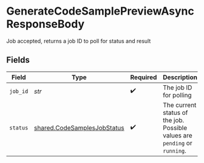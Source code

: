 # GenerateCodeSamplePreviewAsyncResponseBody

Job accepted, returns a job ID to poll for status and result


## Fields

| Field                                                                      | Type                                                                       | Required                                                                   | Description                                                                |
| -------------------------------------------------------------------------- | -------------------------------------------------------------------------- | -------------------------------------------------------------------------- | -------------------------------------------------------------------------- |
| `job_id`                                                                   | *str*                                                                      | :heavy_check_mark:                                                         | The job ID for polling                                                     |
| `status`                                                                   | [shared.CodeSamplesJobStatus](../../models/shared/codesamplesjobstatus.md) | :heavy_check_mark:                                                         | The current status of the job. Possible values are `pending` or `running`. |